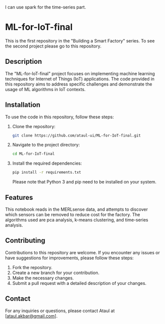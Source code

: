 


I can use spark for the time-series part.

# ML-for-IoT-final

This is the first repository in the "Building a Smart Factory" series.
To see the second project please go to this repository.

## Description

The "ML-for-IoT-final" project focuses on implementing machine learning techniques for Internet of Things (IoT) applications. The code provided in this repository aims to address specific challenges and demonstrate the usage of ML algorithms in IoT contexts.

## Installation

To use the code in this repository, follow these steps:

1. Clone the repository:

   ```bash
   git clone https://github.com/ataul-ui/ML-for-IoT-final.git
   ```

2. Navigate to the project directory:

   ```bash
   cd ML-for-IoT-final
   ```

3. Install the required dependencies:

   ```bash
   pip install -r requirements.txt
   ```

   Please note that Python 3 and pip need to be installed on your system.


## Features

This notebook reads in the MERLsense data, and attempts to discover which sensors can be removed to reduce cost for the factory. 
The algorithms used are pca analysis, k-means clustering, and time-series analysis.

## Contributing

Contributions to this repository are welcome. If you encounter any issues or have suggestions for improvements, please follow these steps:

1. Fork the repository.
2. Create a new branch for your contribution.
3. Make the necessary changes.
4. Submit a pull request with a detailed description of your changes.


## Contact

For any inquiries or questions, please contact Ataul at [ataul.akbar@gmail.com].
